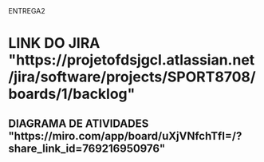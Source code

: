 <!DOCTYPE html>
<html>
<head>
    ENTREGA2
</head>
<body>
    <h1>LINK DO JIRA "https://projetofdsjgcl.atlassian.net/jira/software/projects/SPORT8708/boards/1/backlog"</h1>
    <h2>DIAGRAMA DE ATIVIDADES "https://miro.com/app/board/uXjVNfchTfI=/?share_link_id=769216950976"</h2>
</body>
</html>

